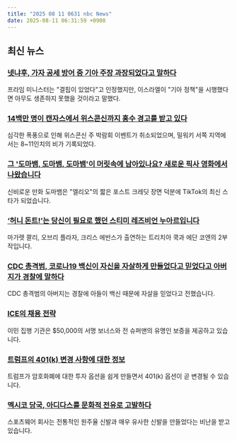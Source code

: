 ```yaml
---
title: "2025 08 11 0631 nbc News"
date: 2025-08-11 06:31:59 +0900
---
```


## 최신 뉴스 

### [넷냐후, 가자 공세 방어 중 기아 주장 과장되었다고 말하다](https://www.nbcnews.com/world/middle-east/netanyahu-says-no-starvation-gaza-amid-backlash-rcna224129)
프라임 미니스터는 "결핍이 있었다"고 인정했지만, 이스라엘이 "기아 정책"을 시행했다면 아무도 생존하지 못했을 것이라고 말했다.

### [14백만 명이 캔자스에서 위스콘신까지 홍수 경고를 받고 있다](https://www.nbcnews.com/weather/floods/flash-flooding-slams-midwest-rcna224137)
심각한 폭풍으로 인해 위스콘신 주 박람회 이벤트가 취소되었으며, 밀워키 서쪽 지역에서는 8~11인치의 비가 기록되었다.

### [그 '도마뱀, 도마뱀, 도마뱀'이 머릿속에 남아있나요? 새로운 픽사 영화에서 나왔습니다](https://www.nbcnews.com/pop-culture/pop-culture-news/lizard-cartoon-meme-viral-tiktok-disney-pixar-movie-elio-post-credits-rcna224175)
신비로운 만화 도마뱀은 "엘리오"의 짧은 포스트 크레딧 장면 덕분에 TikTok의 최신 스타가 되었습니다.

### [‘허니 돈트!’는 당신이 필요로 했던 스티미 레즈비언 누아르입니다](https://www.nbcnews.com/nbc-out/out-pop-culture/honey-dont-tricia-cooke-film-aubrey-plaza-margaret-qualley-rcna223189)
마가렛 콸리, 오브리 플라자, 크리스 에반스가 출연하는 트리치아 쿡과 에단 코엔의 2부작입니다.

### [CDC 총격범, 코로나19 백신이 자신을 자살하게 만들었다고 믿었다고 아버지가 경찰에 말하다](https://www.nbcnews.com/news/us-news/cdc-shooter-believed-covid-vaccine-made-suicidal-rcna224139)
CDC 총격범의 아버지는 경찰에 아들이 백신 때문에 자살을 믿었다고 전했습니다.

### [ICE의 채용 전략](https://www.nbcnews.com/news/us-news/ice-recruitment-dean-cain-signing-bonus-noem-immigration-rcna223463)
이민 집행 기관은 $50,000의 서명 보너스와 전 슈퍼맨의 유명인 보증을 제공하고 있습니다.

### [트럼프의 401(k) 변경 사항에 대한 정보](https://www.nbcnews.com/business/personal-finance/trump-401k-changes-what-to-know-rcna223615)
트럼프가 암호화폐에 대한 투자 옵션을 쉽게 만들면서 401(k) 옵션이 곧 변경될 수 있습니다.

### [멕시코 당국, 아디다스를 문화적 전유로 고발하다](https://www.nbcnews.com/world/latin-america/mexican-authorities-accuse-adidas-cultural-appropriation-sandal-design-rcna224131)
스포츠웨어 회사는 전통적인 원주율 신발과 매우 유사한 신발을 만들었다는 비난을 받고 있습니다.